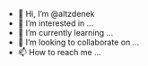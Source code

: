 - 👋 Hi, I’m @altzdenek
- 👀 I’m interested in ...
- 🌱 I’m currently learning ...
- 💞️ I’m looking to collaborate on ...
- 📫 How to reach me ...

<!---
altzdenek/altzdenek is a ✨ special ✨ repository because its `README.md` (this file) appears on your GitHub profile.
You can click the Preview link to take a look at your changes.
--->
